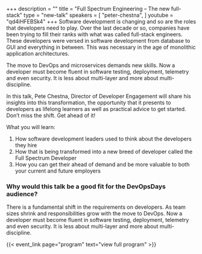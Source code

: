 +++
description = ""
title = "Full Spectrum Engineering – The new full-stack"
type = "new-talk"
speakers = [
        "peter-chestna",
]
youtube = "qd4iHFEBSk4"
+++
Software development is changing and so are the roles that developers need to play. Over the last decade or so, companies have been trying to fill their ranks with what was called full-stack engineers. These developers were versed in software development from database to GUI and everything in between. This was necessary in the age of monolithic application architectures.

The move to DevOps and microservices demands new skills. Now a developer must become fluent in software testing, deployment, telemetry and even security. It is less about multi-layer and more about multi-discipline.

In this talk, Pete Chestna, Director of Developer Engagement will share his insights into this transformation, the opportunity that it presents to developers as lifelong learners as well as practical advice to get started. Don’t miss the shift. Get ahead of it!

What you will learn:
1. How software development leaders used to think about the developers they hire
2. How that is being transformed into a new breed of developer called the Full Spectrum Developer
3. How you can get their ahead of demand and be more valuable to both your current and future employers

### Why would this talk be a good fit for the DevOpsDays audience?

There is a fundamental shift in the requirements on developers. As team sizes shrink and responsibilities grow with the move to DevOps. Now a developer must become fluent in software testing, deployment, telemetry and even security. It is less about multi-layer and more about multi-discipline.

{{< event_link page="program" text="view full program" >}}